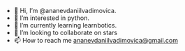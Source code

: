 - 👋 Hi, I’m @ananevdaniilvadimovica.
- 👀 I’m interested in python.
- 🌱 I’m currently learning learnbotics.
- 💞️ I’m looking to collaborate on stars
- 📫 How to reach me ananevdaniilvadimovica@gmail.com

<!---
ananevdaniilvadimovica/ananevdaniilvadimovica is a ✨ special ✨ repository because its `README.md` (this file) appears on your GitHub profile.
You can click the Preview link to take a look at your changes.
--->
